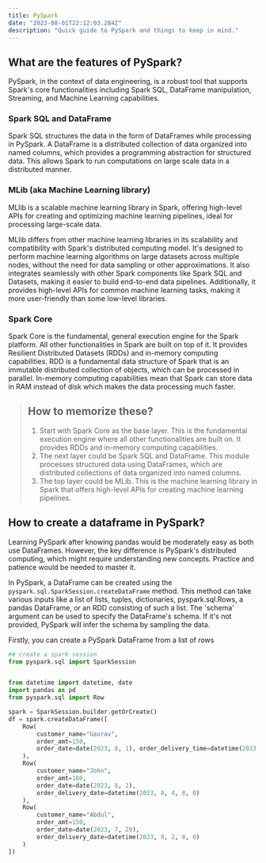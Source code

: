 ```yaml
---
title: PySpark
date: "2023-08-01T22:12:03.284Z"
description: "Quick guide to PySpark and things to keep in mind."
---
```


## What are the features of **PySpark**?

PySpark, in the context of data engineering, is a robust tool that supports Spark's core functionalities including Spark SQL, DataFrame manipulation, Streaming, and Machine Learning capabilities.



### Spark SQL and DataFrame
Spark SQL structures the data in the form of DataFrames while processing in PySpark. A DataFrame is a distributed collection of data organized into named columns, which provides a programming abstraction for structured data. This allows Spark to run computations on large scale data in a distributed manner.

### MLib (aka Machine Learning library)
MLlib is a scalable machine learning library in Spark, offering high-level APIs for creating and optimizing machine learning pipelines, ideal for processing large-scale data.

MLlib differs from other machine learning libraries in its scalability and compatibility with Spark's distributed computing model. It's designed to perform machine learning algorithms on large datasets across multiple nodes, without the need for data sampling or other approximations. It also integrates seamlessly with other Spark components like Spark SQL and Datasets, making it easier to build end-to-end data pipelines. Additionally, it provides high-level APIs for common machine learning tasks, making it more user-friendly than some low-level libraries.

### Spark Core
Spark Core is the fundamental, general execution engine for the Spark platform. All other functionalities in Spark are built on top of it. It provides Resilient Distributed Datasets (RDDs) and in-memory computing capabilities. RDD is a fundamental data structure of Spark that is an immutable distributed collection of objects, which can be processed in parallel. In-memory computing capabilities mean that Spark can store data in RAM instead of disk which makes the data processing much faster.

> ## How to memorize these?
>
> 1. Start with Spark Core as the base layer. This is the fundamental execution engine where all other functionalities are built on. It provides RDDs and in-memory computing capabilities.
> 2. The next layer could be Spark SQL and DataFrame. This module processes structured data using DataFrames, which are distributed collections of data organized into named columns.
> 3. The top layer could be MLib. This is the machine learning library in Spark that offers high-level APIs for creating machine learning pipelines.




## How to create a dataframe in PySpark?
Learning PySpark after knowing pandas would be moderately easy as both use DataFrames. However, the key difference is PySpark's distributed computing, which might require understanding new concepts. Practice and patience would be needed to master it.

In PySpark, a DataFrame can be created using the `pyspark.sql.SparkSession.createDataFrame` method. This method can take various inputs like a list of lists, tuples, dictionaries, pyspark.sql.Rows, a pandas DataFrame, or an RDD consisting of such a list. The 'schema' argument can be used to specify the DataFrame's schema. If it's not provided, PySpark will infer the schema by sampling the data.

Firstly, you can create a PySpark DataFrame from a list of rows

```python
## create a spark session
from pyspark.sql import SparkSession


from datetime import datetime, date
import pandas as pd
from pyspark.sql import Row

spark = SparkSession.builder.getOrCreate()
df = spark.createDataFrame([
    Row(
        customer_name="Gaurav",
        order_amt=150,
        order_date=date(2023, 8, 1), order_delivery_time=datetime(2023, 8, 3, 10, 0)
    ),
    Row(
        customer_name="John",
        order_amt=180,
        order_date=date(2023, 8, 1),
        order_delivery_date=datetime(2023, 8, 4, 8, 0)
    ),
    Row(
        customer_name="Abdul",
        order_amt=150,
        order_date=date(2023, 7, 29),
        order_delivery_date=datetime(2023, 8, 2, 8, 0)
    )
])
```
